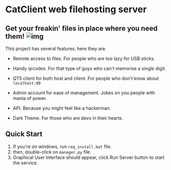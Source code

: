 
# CatClient web filehosting server
## Get your freakin' files in place where you need them! ![img](https://i.imgur.com/83UDzyJ.png)

This project has several features.  here they are.
- Remote access to files. For people who are too lazy for USB sticks. 

- Handy qrcodes. For that type of guys who can't memorise a single digit.

- QT5 client for both host and client. For people who don't know about `localhost:80`

- Admin account for ease of management. Jokes on you people with mania of power.

- API. Because you might feel like a hackerman.

- Dark Theme. For those who are devs in their hearts.

## Quick Start
1. If you're on windows, run `req_install.bat` file.
2. then, double-click on `manager.py` file.
3. Graphical User Interface should appear, click Run Server button to start the service.